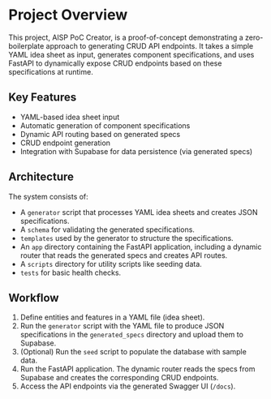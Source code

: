 # Project Overview

This project, AISP PoC Creator, is a proof-of-concept demonstrating a zero-boilerplate approach to generating CRUD API endpoints. It takes a simple YAML idea sheet as input, generates component specifications, and uses FastAPI to dynamically expose CRUD endpoints based on these specifications at runtime.

## Key Features

- YAML-based idea sheet input
- Automatic generation of component specifications
- Dynamic API routing based on generated specs
- CRUD endpoint generation
- Integration with Supabase for data persistence (via generated specs)

## Architecture

The system consists of:
- A `generator` script that processes YAML idea sheets and creates JSON specifications.
- A `schema` for validating the generated specifications.
- `templates` used by the generator to structure the specifications.
- An `app` directory containing the FastAPI application, including a dynamic router that reads the generated specs and creates API routes.
- A `scripts` directory for utility scripts like seeding data.
- `tests` for basic health checks.

## Workflow

1. Define entities and features in a YAML file (idea sheet).
2. Run the `generator` script with the YAML file to produce JSON specifications in the `generated_specs` directory and upload them to Supabase.
3. (Optional) Run the `seed` script to populate the database with sample data.
4. Run the FastAPI application. The dynamic router reads the specs from Supabase and creates the corresponding CRUD endpoints.
5. Access the API endpoints via the generated Swagger UI (`/docs`).